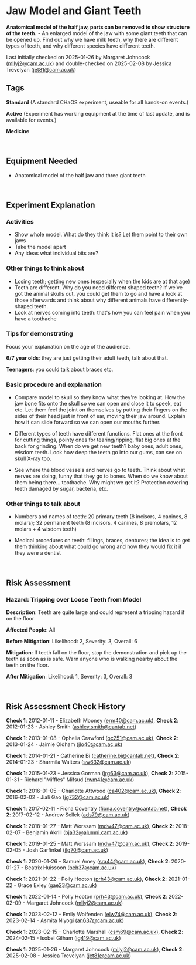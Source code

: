 # Jaw Model and Giant Teeth

**Anatomical model of the half jaw, parts can be removed to show structure of the teeth.** - An enlarged model of the jaw with some giant teeth that can be opened up.  Find out why we have milk teeth, why there are different types of teeth, and why different species have different teeth.


Last initially checked on 2025-01-26 by Margaret Johncock (mllyj2@cam.ac.uk) and double-checked on 2025-02-08 by Jessica Trevelyan (jet81@cam.ac.uk)

## Tags
<!--- Start Tags (DO NOT REMOVE THIS COMMENT) --->

**Standard** (A standard CHaOS experiment, useable for all hands-on events.)

**Active** (Experiment has working equipment at the time of last update, and is available for events.)

**Medicine**
<!--- End Tags (DO NOT REMOVE THIS COMMENT) --->

<br/>

## Equipment Needed 
- Anatomical model of the half jaw and three giant teeth

<br/>

## Experiment Explanation 

### Activities

- Show whole model. What do they think it is? Let them point to their own jaws
- Take the model apart
- Any ideas what individual bits are?

### Other things to think about

- Losing teeth; getting new ones (especially when the kids are at that age)
- Teeth are different. Why do you need different shaped teeth? If we've got the animal skulls out, you could get them to go and have a look at those afterwards and think about why different animals have differently-shaped teeth.
- Look at nerves coming into teeth: that's how you can feel pain when you have a toothache

### Tips for demonstrating

Focus your explanation on the age of the audience.

**6/7 year olds**: they are just getting their adult teeth, talk about that.

**Teenagers**: you could talk about braces etc.

### Basic procedure and explanation

- Compare model to skull so they know what they're looking at. How the jaw bone fits onto the skull so we can open and close it to speek, eat etc. Let them feel the joint on themselves by putting their fingers on the sides of their head just in front of ear, moving their jaw around. Explain how it can slide forward so we can open our mouths further.

- Different types of teeth have different functions. Flat ones at the front for cutting things, pointy ones for tearing/ripping, flat big ones at the back for grinding. When do we get new teeth? baby ones, adult ones, wisdom teeth. Look how deep the teeth go into our gums, can see on skull X-ray too.

- See where the blood vessels and nerves go to teeth. Think about what nerves are doing, funny that they go to bones. When do we know about them being there... toothache. Why might we get it? Protection covering teeth damaged by sugar, bacteria, etc.  

### Other things to talk about

- Numbers and names of teeth: 20 primary teeth (8 incisors, 4 canines, 8 molars); 32 permanent teeth (8 incisors, 4 canines, 8 premolars, 12 molars + 4 wisdom teeth)  

- Medical procedures on teeth: fillings, braces, dentures; the idea is to get them thinking about what could go wrong and how they would fix it if they were a dentist



<br/>

## Risk Assessment

### **Hazard**: Tripping over Loose Teeth from Model

**Description**: Teeth are quite large and could represent a tripping hazard if on the floor

**Affected People**: All

**Before Mitigation**: Likelihood: 2, Severity: 3, Overall: 6

**Mitigation**: If teeth fall on the floor, stop the demonstration and pick up the teeth as soon as is safe. Warn anyone who is walking nearby about the teeth on the floor.

**After Mitigation**: Likelihood: 1, Severity: 3, Overall: 3

<br/>

## Risk Assessment Check History 

**Check 1**: 2012-01-11 - Elizabeth Mooney (erm40@cam.ac.uk), **Check 2**: 2012-01-23 - Ashley Smith (ashley.smith@cantab.net)

**Check 1**: 2013-01-08 - Ophelia Crawford (oc251@cam.ac.uk), **Check 2**: 2013-01-24 - Jaimie Oldham (jlo40@cam.ac.uk)

**Check 1**: 2014-01-21 - Catherine Bi (catherine.bi@cantab.net), **Check 2**: 2014-01-23 - Sharmila Walters (sw632@cam.ac.uk)

**Check 1**: 2015-01-23 - Jessica Gorman (jrg63@cam.ac.uk), **Check 2**: 2015-01-31 - Richard "Miffles" Mifsud (rwm41@cam.ac.uk)

**Check 1**: 2016-01-05 - Charlotte Attwood (ca402@cam.ac.uk), **Check 2**: 2016-02-02 - Jiali Gao (jg732@cam.ac.uk)

**Check 1**: 2017-02-11 - Fiona Coventry (fiona.coventry@cantab.net), **Check 2**: 2017-02-12 - Andrew Sellek (ads79@cam.ac.uk)

**Check 1**: 2018-01-27 - Matt Worssam (mdw47@cam.ac.uk), **Check 2**: 2018-02-07 - Benjamin Akrill (bja32@alumni.cam.ac.uk)

**Check 1**: 2019-01-25 - Matt Worssam (mdw47@cam.ac.uk), **Check 2**: 2019-02-05 - Josh Garfinkel (jlg70@cam.ac.uk)

**Check 1**: 2020-01-26 - Samuel Amey (sra44@cam.ac.uk), **Check 2**: 2020-01-27 - Beatrix Huissoon (beh37@cam.ac.uk)

**Check 1**: 2021-01-22 - Polly Hooton (prh43@cam.ac.uk), **Check 2**: 2021-01-22 - Grace Exley (gae23@cam.ac.uk)

**Check 1**: 2022-01-14 - Polly Hooton (prh43@cam.ac.uk), **Check 2**: 2022-02-09 - Margaret Johncock (mllyj2@cam.ac.uk)

**Check 1**: 2023-02-12 - Emily Wolfenden (elw74@cam.ac.uk), **Check 2**: 2023-02-14 - Asmita Niyogi (an637@cam.ac.uk)

**Check 1**: 2023-02-15 - Charlotte Marshall (csm69@cam.ac.uk), **Check 2**: 2024-02-15 - Isobel Gilham (ig419@cam.ac.uk)

**Check 1**: 2025-01-26 - Margaret Johncock (mllyj2@cam.ac.uk), **Check 2**: 2025-02-08 - Jessica Trevelyan (jet81@cam.ac.uk)
